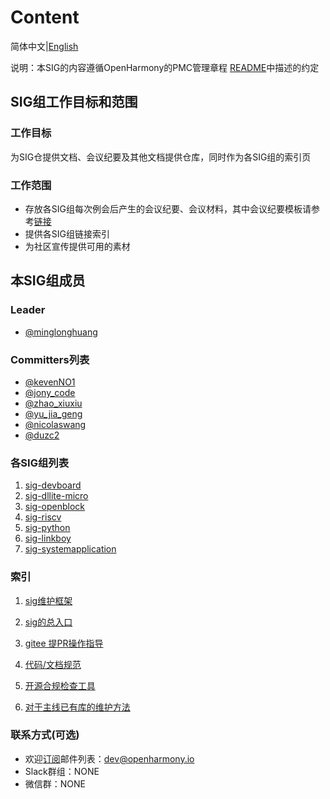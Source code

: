 # 	Content

简体中文|[English](./README.en.md)

说明：本SIG的内容遵循OpenHarmony的PMC管理章程 [README](/zh/pmc.md)中描述的约定

## SIG组工作目标和范围

### 工作目标

为SIG仓提供文档、会议纪要及其他文档提供仓库，同时作为各SIG组的索引页

### 工作范围

* 存放各SIG组每次例会后产生的会议纪要、会议材料，其中会议纪要模板请参考[链接](https://gitee.com/openharmony/community/tree/master/sig/sig-template/meetings)
* 提供各SIG组链接索引
* 为社区宣传提供可用的素材

## 本SIG组成员

### Leader

- [@minglonghuang ](https://gitee.com/minglonghuang)

### Committers列表

- [@kevenNO1](https://gitee.com/kevenNO1)
- [@jony_code](https://gitee.com/jony_code)
- [@zhao_xiuxiu](https://gitee.com/zhao_xiuxiu)
- [@yu_jia_geng](https://gitee.com/yu_jia_geng)
- [@nicolaswang](https://gitee.com/nicolaswang)
- [@duzc2](https://gitee.com/duzc2)

###  各SIG组列表

1. [sig-devboard](https://gitee.com/openharmony/community/blob/master/sig/sig-devboard/sig_devboard.md)
2. [sig-dllite-micro](https://gitee.com/openharmony/community/blob/master/sig/sig-dllite-micro/sig_dllite_micro.md)
3. [sig-openblock](https://gitee.com/openharmony/community/blob/master/sig/sig-openblock/sig_openblock.md)
4. [sig-riscv](https://gitee.com/openharmony/community/blob/master/sig/sig-riscv/sig-riscv.md)
5. [sig-python](https://gitee.com/openharmony/community/blob/master/sig/sig-python/sig-python_cn.md)
6. [sig-linkboy](https://gitee.com/openharmony/community/blob/master/sig/sig-linkboy/sig_linkboy_cn.md)
7. [sig-systemapplication]( https://gitee.com/openharmony/community/blob/master/sig/sig-systemapplications/sig_systemapplications_cn.md)

### 索引
1. [sig维护框架](./Infrastructure/docs/manual/sig数据维护框架.md)
2. [sig的总入口](https://gitee.com/openharmony/community/tree/master/sig)
3. [gitee 提PR操作指导](./Infrastructure/docs/manual/gitee提pr常规操作.md)
4. [代码/文档规范](https://gitee.com/openharmony/docs/tree/master/zh-cn/contribute)

7. [开源合规检查工具](https://gitee.com/openharmony-sig/tools_oat)
8. [对于主线已有库的维护方法](./Infrastructure/docs/manual/patch管理/针对修改已有库需求的管理方案.md)

### 联系方式(可选)

- 欢迎[订阅](https://lists.openatom.io/postorius/lists/dev.openharmony.io/)邮件列表：dev@openharmony.io
- Slack群组：NONE
- 微信群：NONE
